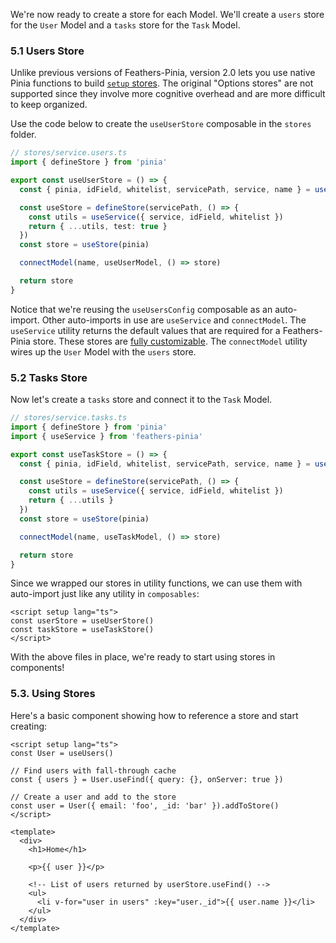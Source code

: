 We're now ready to create a store for each Model. We'll create a `users` store for the `User` Model and a `tasks` store
for the `Task` Model.

### 5.1 Users Store

Unlike previous versions of Feathers-Pinia, version 2.0 lets you use native Pinia functions to build
[`setup` stores](https://pinia.vuejs.org/core-concepts/#setup-stores). The original "Options stores" are not supported
since they involve more cognitive overhead and are more difficult to keep organized.

Use the code below to create the `useUserStore` composable in the `stores` folder.

```ts
// stores/service.users.ts
import { defineStore } from 'pinia'

export const useUserStore = () => {
  const { pinia, idField, whitelist, servicePath, service, name } = useUsersConfig()

  const useStore = defineStore(servicePath, () => {
    const utils = useService({ service, idField, whitelist })
    return { ...utils, test: true }
  })
  const store = useStore(pinia)

  connectModel(name, useUserModel, () => store)

  return store
}
```

Notice that we're reusing the `useUsersConfig` composable as an auto-import. Other auto-imports in use are `useService`
and `connectModel`. The `useService` utility returns the default values that are required for a Feathers-Pinia store.
These stores are [fully customizable](/guide/use-data-store#customize-the-store). The `connectModel` utility wires up the
`User` Model with the `users` store.

### 5.2 Tasks Store

Now let's create a `tasks` store and connect it to the `Task` Model.

```ts
// stores/service.tasks.ts
import { defineStore } from 'pinia'
import { useService } from 'feathers-pinia'

export const useTaskStore = () => {
  const { pinia, idField, whitelist, servicePath, service, name } = useTasksConfig()

  const useStore = defineStore(servicePath, () => {
    const utils = useService({ service, idField, whitelist })
    return { ...utils }
  })
  const store = useStore(pinia)

  connectModel(name, useTaskModel, () => store)

  return store
}
```

Since we wrapped our stores in utility functions, we can use them with auto-import just like any utility in `composables`:

```vue
<script setup lang="ts">
const userStore = useUserStore()
const taskStore = useTaskStore()
</script>
```

With the above files in place, we're ready to start using stores in components!

### 5.3. Using Stores

Here's a basic component showing how to reference a store and start creating:

```vue
<script setup lang="ts">
const User = useUsers()

// Find users with fall-through cache
const { users } = User.useFind({ query: {}, onServer: true })

// Create a user and add to the store
const user = User({ email: 'foo', _id: 'bar' }).addToStore()
</script>

<template>
  <div>
    <h1>Home</h1>

    <p>{{ user }}</p>
    
    <!-- List of users returned by userStore.useFind() -->
    <ul>
      <li v-for="user in users" :key="user._id">{{ user.name }}</li>
    </ul>
  </div>
</template>
```
